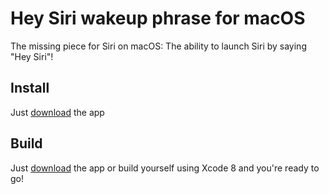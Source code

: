 # Hey Siri wakeup phrase for macOS
The missing piece for Siri on macOS: The ability to launch Siri by saying "Hey Siri"!

## Install
Just [download](HeySiri.dmg) the app 

## Build
Just [download](HeySiri.dmg) the app or build yourself using Xcode 8 and you're ready to go!
